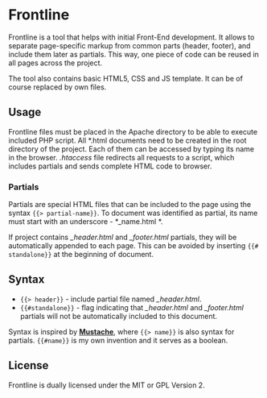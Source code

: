 # Frontline

Frontline is a tool that helps with initial Front-End development. It allows to separate page-specific markup from common parts (header, footer), and include them later as partials. This way, one piece of code can be reused in all pages across the project.

The tool also contains basic HTML5, CSS and JS template. It can be of course replaced by own files.

## Usage

Frontline files must be placed in the Apache directory to be able to execute included PHP script. All \*.html documents need to be created in the root directory of the project. Each of them can be accessed by typing its name in the browser. *.htaccess* file redirects all requests to a script, which includes partials and sends complete HTML code to browser.

### Partials

Partials are special HTML files that can be included to the page using the syntax `{{> partial-name}}`. To document was identified as partial, its name must start with an underscore - *_name.html *.

If project contains *_header.html* and *_footer.html* partials, they will be automatically appended to each page. This can be avoided by inserting `{{# standalone}}` at the beginning of document.

## Syntax

* `{{> header}}` - include partial file named *_header.html*.
* `{{#standalone}}` - flag indicating that *_header.html* and *_footer.html* partials will not be automatically included to this document.

Syntax is inspired by **[Mustache](http://mustache.github.com)**, where `{{> name}}` is also syntax for partials. `{{#name}}` is my own invention and it serves as a boolean.

## License

Frontline is dually licensed under the MIT or GPL Version 2.